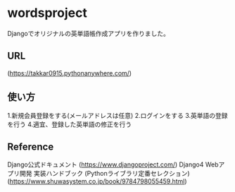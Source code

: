 # wordsproject
Djangoでオリジナルの英単語帳作成アプリを作りました。

## URL
(https://takkar0915.pythonanywhere.com/)


## 使い方
1.新規会員登録をする(メールアドレスは任意)
2.ログインをする
3.英単語の登録を行う
4.適宜、登録した英単語の修正を行う



## Reference
Django公式ドキュメント                                                 (https://www.djangoproject.com/)
Django4 Webアプリ開発 実装ハンドブック (Pythonライブラリ定番セレクション)   (https://www.shuwasystem.co.jp/book/9784798055459.html)
